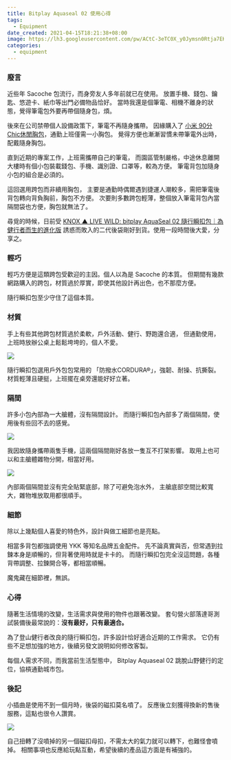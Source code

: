 ```yaml
---
title: Bitplay Aquaseal 02 使用心得
tags:
  - Equipment
date_created: 2021-04-15T18:21:38+08:00
image: https://lh3.googleusercontent.com/pw/ACtC-3eTC0X_y0Jymsn0Rtja7EKPZNOH3x_Br0TD9dtcEL4JO9HQQiTLZwvEWqAku10CjwTMvYe4WxIPGmncQgMw5q-KUANBrRwdMYGUm5Ac9OK7cT59KhVOYrI6uHi8ejnr-3I4WBROfdBcaiNCRlPJCAj0vQ=w800-no?authuser=0
categories:
  - equipment
---
```


### 廢言 ###

近些年 Sacoche 包流行，而身旁友人多年前就已在使用。
放置手機、錢包、鑰匙、悠遊卡、紙巾等出門必備物品恰好。
當時我還是個筆電、相機不離身的狀態，覺得筆電包外要再帶個隨身包，煩。

後來在公司禁帶個人設備政策下，筆電不再隨身攜帶。
因緣購入了 [小米 90分Chic休閒胸包](#)，通勤上班僅需一小胸包。
覺得方便也漸漸習慣未帶筆電外出時，配戴隨身胸包。

直到近期的專案工作，上班需攜帶自己的筆電，
而園區管制嚴格，中途休息離開大樓時有個小包裝載錢包、手機、識別證、口罩等，較為方便。
筆電背包加隨身小包的組合是必須的。

這回選用跨包而非續用胸包，
主要是通勤時偶爾遇到捷運人潮較多，需把筆電後背包轉向背負胸前，胸包不方便。
次要則多數跨包輕薄，整個放入筆電背包內當隔間袋也方便，胸包就無法了。

尋覓的時候，日前受 [KNOX ▲ LIVE WILD: bitplay AquaSeal 02 隨行瞬扣包｜為健行者而生的進化版](https://knoxyang.blogspot.com/2021/03/bitplay-aquaseal-02.html) 
誘惑而敗入的二代後袋剛好到貨。使用一段時間後大愛，分享之。

### 輕巧 ###

輕巧方便是這類跨包受歡迎的主因。個人以為是 Sacoche 的本質。
但期間有幾款網路購入的跨包，材質過於厚實，即使其他設計再出色，也不那麼方便。

隨行瞬扣包至少守住了這個本質。

### 材質 ###

手上有些其他跨包材質過於柔軟，戶外活動、健行、野跑還合適，
但通勤使用，上班時放辦公桌上鬆鬆垮垮的，個人不愛。

![](https://lh3.googleusercontent.com/pw/ACtC-3edPOGsAxTatTRBbHxHtVVja0IbXeQV3BBRt5kTZCfs3lbERLcr7I9RtWlTVRa92SYy4QsQ1leycpqllk-nBs8lT-aAWKHht5i4dMlkX1rfFoPqujkD2AfDTtJ6mRlj3NcXYkwGGJ4OUGVEXROOg9cTPQ=w800-no?authuser=0)

隨行瞬扣包選用戶外包包常用的 「防撥水CORDURA®」，強韌、耐操、抗撕裂。
材質輕薄且硬挺，上班擺在桌旁還能好好立著。

### 隔間 ###

許多小包內部為一大艙體，沒有隔間設計。
而隨行瞬扣包內部多了兩個隔間，使用後有些回不去的感覺。

![](https://lh3.googleusercontent.com/pw/ACtC-3eBjPqhZAocv1kBSTlTy71L4fUlpsjOHHbVHeXsFEKlK6i8dwowog79zdgwnv8uY3_x4HyONcjukuukHxbffgHLOBtPOCw65pkfvzF-MOZztWREZaKeCyHqyvEaYSJN_9OVIyvUputlUL_KgqrZIE34BQ=w800-no?authuser=0)

我因故隨身攜帶兩隻手機，這兩個隔間剛好各放一隻互不打架影響。
取用上也可以和主艙體雜物分開，相當好用。

![](https://lh3.googleusercontent.com/pw/ACtC-3fjmgwEFlqC00MoNHgWZT6N0YUowsolRxXV0HJYuzHj88oOLIUU8YdlYoG1pZn5PkirOb90cGJjHXyvKkExGqnI24MN1uDc2qMxbRVBNVJ4RL_r32UzlItL8ihspakthrySbM1hF7-DkYsweQSbv8lTqg=w800-no?authuser=0)

內部兩個隔間並沒有完全貼緊底部，除了可避免泡水外，
主艙底部空間比較寬大，雜物堆放取用都很順手。

### 細節 ###

除以上幾點個人喜愛的特色外，設計與做工細節也是亮點。

相當多背包都強調使用 YKK 等知名品牌五金配件。
先不論真實與否，但常遇到拉鍊本身是順暢的，但背著使用時就是卡卡的。
而隨行瞬扣包完全沒這問題，各種背帶調整、拉鍊開合等，都相當順暢。 

魔鬼藏在細節裡，無誤。

### 心得 ###

隨著生活情境的改變，生活需求與使用的物件也跟著改變。
套句營火部落達哥測試裝備後最常說的：__沒有最好，只有最適合。__

為了登山健行者改良的隨行瞬扣包，許多設計恰好適合近期的工作需求。
它仍有些不足想加強的地方，後續另發文說明如何修改客製。

每個人需求不同，而我當前生活型態中，
Bitplay Aquaseal 02 跳脫山野健行的定位，協槓通勤城市包。

### 後記 ###

小插曲是使用不到一個月時，後袋的磁扣莫名噴了。
反應後立刻獲得換新的售後服務，這點也很令人讚賞。

![](https://lh3.googleusercontent.com/pw/ACtC-3crskrLtzdQVYd7wRVBqMVoat2_OiZMy_Fzbzt6Dg4qWvmTHCioBxumNeZ3X8xmw2NAx7W7dldOfZYYAcRu1jJaHKAIYnPqaf18-I7KK7A0l0bWYA7mqocb5pCUI72G_sgSfnsqicCOxotHnL_PlVmGfw=w800-no?authuser=0)

自己扭轉了沒噴掉的另一個磁扣母扣，不需太大的氣力就可以轉下，也難怪會噴掉。
相關事項也反應給玩點互動，希望後續的產品這方面是有補強的。
